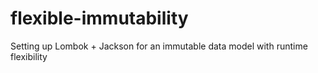# flexible-immutability
Setting up Lombok + Jackson for an immutable data model with runtime flexibility
